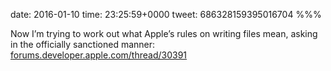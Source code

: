 date: 2016-01-10
time: 23:25:59+0000
tweet: 686328159395016704
%%%

Now I’m trying to work out what Apple’s rules on writing files mean, asking in the officially sanctioned manner: [forums.developer.apple.com/thread/30391](https://forums.developer.apple.com/thread/30391)
